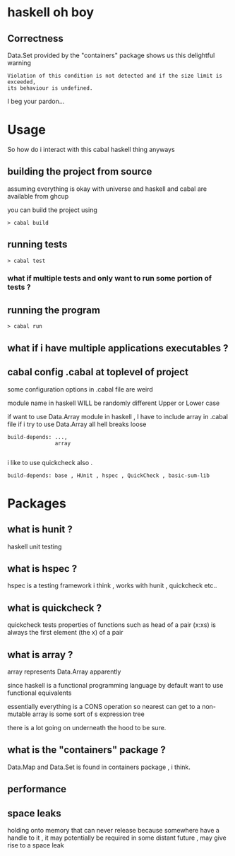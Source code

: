 # haskell oh boy

## Correctness

Data.Set provided by the "containers" package shows us this delightful warning 

```The size of the set must not exceed maxBound::Int. 
Violation of this condition is not detected and if the size limit is exceeded, 
its behaviour is undefined.
```

I beg your pardon...

# Usage 

So how do i interact with this cabal haskell thing anyways 

## building the project from source 

assuming everything is okay with universe and haskell and cabal are available from ghcup 

you can build the project using

```
> cabal build
```

## running tests

```
> cabal test
```
### what if multiple tests and only want to run some portion of tests ?

## running the program 

```
> cabal run
```

## what if i have multiple applications executables ?


## cabal config .cabal at toplevel of project

some configuration options in .cabal file are weird

module name in haskell WILL be randomly different Upper or Lower case

if want to use Data.Array module in haskell , I have to include array in .cabal file
if i try to use Data.Array all hell breaks loose 

```
build-depends: ...,
               array
			   
```


i like to use quickcheck also .
```
build-depends: base , HUnit , hspec , QuickCheck , basic-sum-lib 
```

# Packages 


## what is hunit ?

haskell unit testing 

## what is hspec ? 

hspec is a testing framework i think , works with hunit , quickcheck etc.. 

## what is quickcheck ?

quickcheck tests properties of functions such as head of a pair (x:xs) is always the 
first element (the x) of a pair 

## what is array ? 

array represents Data.Array apparently 

since haskell is a functional programming language by default want to use functional 
equivalents 

essentially everything is a CONS operation so nearest can get to a non-mutable array is
some sort of s expression tree

there is a lot going on underneath the hood to be sure.

## what is the "containers" package ? 

Data.Map and Data.Set is found in containers package , i think.



## performance 

## space leaks 

holding onto memory that can never release because somewhere have a handle to it , it may
potentially be required in some distant future , may give rise to a space leak

## 
